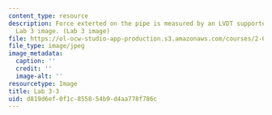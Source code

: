 ```yaml
---
content_type: resource
description: Force exterted on the pipe is measured by an LVDT supported as a cantilever.
  Lab 3 image. (Lab 3 image)
file: https://ol-ocw-studio-app-production.s3.amazonaws.com/courses/2-672-project-laboratory-spring-2009/d819d6ef0f1c855854b9d4aa778f786c_lab33.jpg
file_type: image/jpeg
image_metadata:
  caption: ''
  credit: ''
  image-alt: ''
resourcetype: Image
title: Lab 3-3
uid: d819d6ef-0f1c-8558-54b9-d4aa778f786c
---
```

